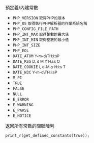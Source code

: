 預定義/內建常數
* `PHP_VERSION` <small>取得PHP的版本</small>
* `PHP_OS` <small>取得執行PHP解析器的作業系統名稱</small>
* `PHP_CONFIG_FILE_PATH`
* `PHP_INT_MAX` <small>取得整數的最大值</small>
* `PHP_INT_MIN` <small>取得整數的最小值</small>
* `PHP_INT_SIZE`
* `PHP_EOL`
* `DATE_ATOM` <small>Y-m-d\TH:i:sP</small>
* `DATE_RSS` <small>D, d M Y H:i:s O</small>
* `DATE_COOKIE` <small>l, d-M-y H:i:s T</small>
* `DATE_W3C` <small>Y-m-d\TH:i:sP</small>
* `M_PI`
* `TRUE`
* `FALSE`
* `NULL`
* `E_ERROR`
* `E_WARNING`
* `E_PARSE`
* `E_NOTICE`

返回所有常數的關聯陣列
```
print_r(get_defined_constants(true));
```